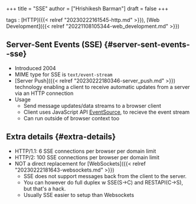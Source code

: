 +++
title = "SSE"
author = ["Hrishikesh Barman"]
draft = false
+++

tags
: [HTTP]({{< relref "20230222161545-http.md" >}}), [Web Development]({{< relref "20221108105344-web_development.md" >}})


## Server-Sent Events (SSE) {#server-sent-events--sse}

-   Introduced 2004
-   MIME type for SSE is `text/event-stream`
-   [Server Push]({{< relref "20230222180346-server_push.md" >}}) technology enabling a client to receive automatic updates from a server via an HTTP connection
-   Usage
    -   Send message updates/data streams to a browser client
    -   Client uses JavaScript API [EventSource](https://developer.mozilla.org/en-US/docs/Web/API/EventSource), to recieve the event stream
    -   Can run outside of browser context too


## Extra details {#extra-details}

-   HTTP/1.1: 6 SSE connections per browser per domain limit
-   HTTP/2: 100 SSE connections per browser per domain limit
-   NOT a direct replacement for [WebSockets]({{< relref "20230222181643-websockets.md" >}})
    -   SSE does not support messages back from the client to the server.
    -   You can however do full duplex w SSE(S-&gt;C) and RESTAPI(C-&gt;S), but that's a hack.
    -   Usually SSE easier to setup than Websockets
